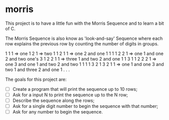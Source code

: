 # morris

This project is to have a little fun with the Morris Sequence and to learn a bit of C.

The Morris Sequence is also know as 'look-and-say' Sequence where each row explains the previous row by counting the number of digits in groups.

1
1 1                   =>  one 1
2 1                   =>  two 1
1 2 1 1               =>  one 2 and one 1
1 1 1 2 2 1           =>  one 1 and one 2 and two one's
3 1 2 2 1 1           =>  three 1 and two 2 and one 1
1 3 1 1 2 2 2 1       =>  one 3 and one 1 and two 2 and two 1
1 1 1 3 2 1 3 2 1 1   =>  one 1 and one 3 and two 1 and three 2 and one 1
.
.
.

The goals for this project are:

- [ ] Create a program that will print the sequence up to 10 rows;
- [ ] Ask for a input N to print the sequence up to the N row;
- [ ] Describe the sequence along the rows;
- [ ] Ask for a single digit number to begin the sequence with that number;
- [ ] Ask for any number to begin the sequence.
